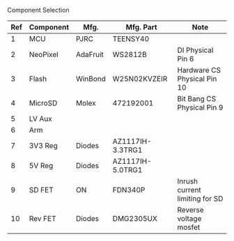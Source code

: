 Component Selection

| Ref | Component | Mfg. | Mfg. Part|Note|
|-----|-----------|------|----------|----|
|1|MCU|PJRC|TEENSY40||
|2|NeoPixel|AdaFruit|WS2812B|DI Physical Pin 6|
|3|Flash|WinBond|W25N02KVZEIR|Hardware CS Physical Pin 10|
|4|MicroSD|Molex|472192001|Bit Bang CS Physical Pin 9|
|5|LV Aux| | ||
|6|Arm| | ||
|7|3V3 Reg|Diodes|AZ1117IH-3.3TRG1||
|8|5V Reg|Diodes|AZ1117IH-5.0TRG1||
|9|SD FET|ON|FDN340P|Inrush current limiting for SD|
|10|Rev FET|Diodes|DMG2305UX|Reverse voltage mosfet|